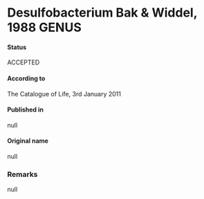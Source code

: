 # Desulfobacterium Bak & Widdel, 1988 GENUS

#### Status
ACCEPTED

#### According to
The Catalogue of Life, 3rd January 2011

#### Published in
null

#### Original name
null

### Remarks
null